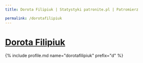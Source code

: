 ```yaml
---
title: Dorota Filipiuk | Statystyki patronite.pl | Patromierz

permalink: /dorotafilipiuk
---
```


# [Dorota Filipiuk](https://patronite.pl/dorotafilipiuk)

{% include profile.md name="dorotafilipiuk" prefix="d" %}
